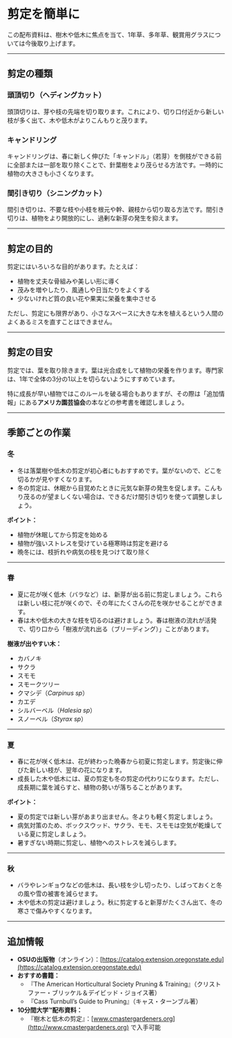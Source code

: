 # 剪定を簡単に

この配布資料は、樹木や低木に焦点を当て、1年草、多年草、観賞用グラスについては今後取り上げます。

---

## 剪定の種類

### 頭頂切り（ヘディングカット）

頭頂切りは、芽や枝の先端を切り取ります。これにより、切り口付近から新しい枝が多く出て、木や低木がよりこんもりと茂ります。

### キャンドリング

キャンドリングは、春に新しく伸びた「キャンドル」（若芽）を側枝ができる前に全部または一部を取り除くことで、針葉樹をより茂らせる方法です。一時的に植物の大きさも小さくなります。

### 間引き切り（シニングカット）

間引き切りは、不要な枝や小枝を根元や幹、親枝から切り取る方法です。間引き切りは、植物をより開放的にし、過剰な新芽の発生を抑えます。

---

## 剪定の目的

剪定にはいろいろな目的があります。たとえば：

- 植物を丈夫な骨組みや美しい形に導く
- 茂みを増やしたり、風通しや日当たりをよくする
- 少ないけれど質の良い花や果実に栄養を集中させる

ただし、剪定にも限界があり、小さなスペースに大きな木を植えるという人間のよくあるミスを直すことはできません。

---

## 剪定の目安

剪定では、葉を取り除きます。葉は光合成をして植物の栄養を作ります。専門家は、1年で全体の3分の1以上を切らないようにすすめています。

特に成長が早い植物ではこのルールを破る場合もありますが、その際は「追加情報」にある**アメリカ園芸協会**の本などの参考書を確認しましょう。

---

## 季節ごとの作業

### 冬

- 冬は落葉樹や低木の剪定が初心者にもおすすめです。葉がないので、どこを切るかが見やすくなります。
- 冬の剪定は、休眠から目覚めたときに元気な新芽の発生を促します。こんもり茂るのが望ましくない場合は、できるだけ間引き切りを使って調整しましょう。

**ポイント：**

- 植物が休眠してから剪定を始める
- 植物が強いストレスを受けている極寒時は剪定を避ける
- 晩冬には、枝折れや病気の枝を見つけて取り除く

---

### 春

- 夏に花が咲く低木（バラなど）は、新芽が出る前に剪定しましょう。これらは新しい枝に花が咲くので、その年にたくさんの花を咲かせることができます。
- 春は木や低木の大きな枝を切るのは避けましょう。春は樹液の流れが活発で、切り口から「樹液が流れ出る（ブリーディング）」ことがあります。

**樹液が出やすい木：**

- カバノキ
- サクラ
- スモモ
- スモークツリー
- クマシデ（*Carpinus sp*）
- カエデ
- シルバーベル（*Halesia sp*）
- スノーベル（*Styrax sp*）

---

### 夏

- 春に花が咲く低木は、花が終わった晩春から初夏に剪定します。剪定後に伸びた新しい枝が、翌年の花になります。
- 成長した木や低木には、夏の剪定も冬の剪定の代わりになります。ただし、成長期に葉を減らすと、植物の勢いが落ちることがあります。

**ポイント：**

- 夏の剪定では新しい芽があまり出ません。冬よりも軽く剪定しましょう。
- 病気対策のため、ボックスウッド、サクラ、モモ、スモモは空気が乾燥している夏に剪定しましょう。
- 暑すぎない時期に剪定し、植物へのストレスを減らします。

---

### 秋

- バラやレンギョウなどの低木は、長い枝を少し切ったり、しばっておくと冬の風や雪の被害を減らせます。
- 木や低木の剪定は避けましょう。秋に剪定すると新芽がたくさん出て、冬の寒さで傷みやすくなります。

---

## 追加情報

- **OSUの出版物**（オンライン）：[https://catalog.extension.oregonstate.edu](https://catalog.extension.oregonstate.edu)
- **おすすめ書籍：**
  - 『The American Horticultural Society Pruning & Training』（クリストファー・ブリッケル＆デイビッド・ジョイス著）
  - 『Cass Turnbull’s Guide to Pruning』（キャス・ターンブル著）
- **10分間大学™配布資料：**
  - 『樹木と低木の剪定』：[www.cmastergardeners.org](http://www.cmastergardeners.org) で入手可能
